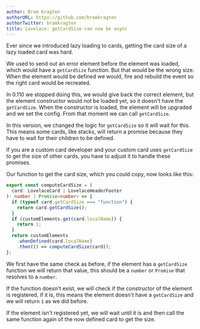 ```yaml
---
author: Bram Kragten
authorURL: https://github.com/bramkragten
authorTwitter: bramkragten
title: Lovelace: getCardSize can now be async
---
```


Ever since we introduced lazy loading to cards, getting the card size of a lazy loaded card was hard.

We used to send out an error element before the element was loaded, which would have a `getCardSize` function. But that would be the wrong size.
When the element would be defined we would, fire and rebuild the event so the right card would be recreated.

In 0.110 we stopped doing this, we would give back the correct element, but the element constructor would not be loaded yet, so it doesn't have the `getCardSize`.
When the constructor is loaded, the element will be upgraded and we set the config. From that moment we can call `getCardSize`.

In this version, we changed the logic for `getCardSize` so it will wait for this. This means some cards, like stacks, will return a promise because they have to wait for their children to be defined.

If you are a custom card developer and your custom card uses `getCardSize` to get the size of other cards, you have to adjust it to handle these promises.

Our function to get the card size, which you could copy, now looks like this:

```ts
export const computeCardSize = (
  card: LovelaceCard | LovelaceHeaderFooter
): number | Promise<number> => {
  if (typeof card.getCardSize === "function") {
    return card.getCardSize();
  }
  if (customElements.get(card.localName)) {
    return 1;
  }
  return customElements
    .whenDefined(card.localName)
    .then(() => computeCardSize(card));
};
```

We first have the same check as before, if the element has a `getCardSize` function we will return that value, this should be a `number` or `Promise` that resolves to a `number`.

If the function doesn't exist, we will check if the constructor of the element is registered, if it is, this means the element doesn't have a `getCardSize` and we will return `1` as we did before.

If the element isn't registered yet, we will wait until it is and then call the same function again of the now defined card to get the size.
